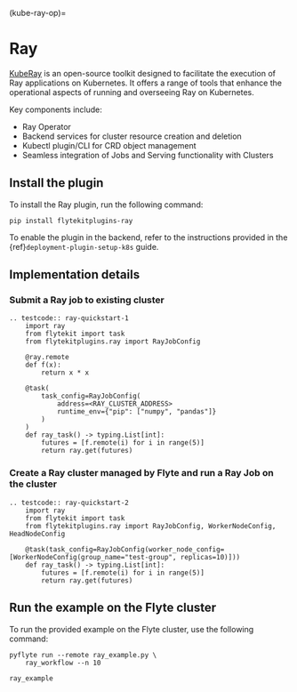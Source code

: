 (kube-ray-op)=

# Ray



[KubeRay](https://github.com/ray-project/kuberay) is an open-source toolkit designed to facilitate the execution of
Ray applications on Kubernetes. It offers a range of tools that enhance the operational aspects of
running and overseeing Ray on Kubernetes.

Key components include:

- Ray Operator
- Backend services for cluster resource creation and deletion
- Kubectl plugin/CLI for CRD object management
- Seamless integration of Jobs and Serving functionality with Clusters

## Install the plugin

To install the Ray plugin, run the following command:

```
pip install flytekitplugins-ray
```

To enable the plugin in the backend, refer to the instructions provided in the {ref}`deployment-plugin-setup-k8s` guide.

## Implementation details

### Submit a Ray job to existing cluster

```{eval-rst}
.. testcode:: ray-quickstart-1
    import ray
    from flytekit import task
    from flytekitplugins.ray import RayJobConfig

    @ray.remote
    def f(x):
        return x * x

    @task(
        task_config=RayJobConfig(
            address=<RAY_CLUSTER_ADDRESS>
            runtime_env={"pip": ["numpy", "pandas"]}
        )
    )
    def ray_task() -> typing.List[int]:
        futures = [f.remote(i) for i in range(5)]
        return ray.get(futures)

```

### Create a Ray cluster managed by Flyte and run a Ray Job on the cluster

```{eval-rst}
.. testcode:: ray-quickstart-2
    import ray
    from flytekit import task
    from flytekitplugins.ray import RayJobConfig, WorkerNodeConfig, HeadNodeConfig

    @task(task_config=RayJobConfig(worker_node_config=[WorkerNodeConfig(group_name="test-group", replicas=10)]))
    def ray_task() -> typing.List[int]:
        futures = [f.remote(i) for i in range(5)]
        return ray.get(futures)
```

## Run the example on the Flyte cluster

To run the provided example on the Flyte cluster, use the following command:

```
pyflyte run --remote ray_example.py \
    ray_workflow --n 10
```

```{auto-examples-toc}
ray_example
```
